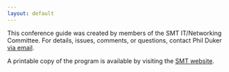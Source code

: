```yaml
---
layout: default
---
```

This conference guide was created by members of the SMT IT/Networking Committee. For details, issues, comments, or questions, contact Phil Duker [via email](mailto:pduker@udel.edu).

A printable copy of the program is available by visiting the [SMT website](https://societymusictheory.org/meeting2021).
